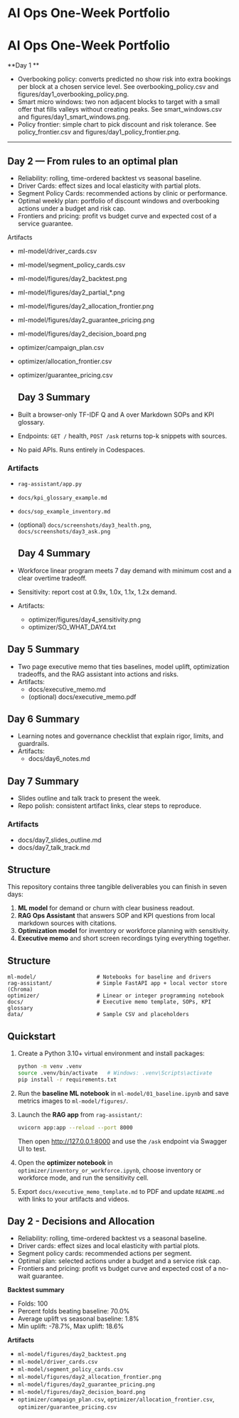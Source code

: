 # AI Ops One-Week Portfolio
# AI Ops One-Week Portfolio

**Day 1 **
- Overbooking policy: converts predicted no show risk into extra bookings per block at a chosen service level. See overbooking_policy.csv and figures/day1_overbooking_policy.png.
- Smart micro windows: two non adjacent blocks to target with a small offer that fills valleys without creating peaks. See smart_windows.csv and figures/day1_smart_windows.png.
- Policy frontier: simple chart to pick discount and risk tolerance. See policy_frontier.csv and figures/day1_policy_frontier.png.


---

  ## Day 2  — From rules to an optimal plan
- Reliability: rolling, time-ordered backtest vs seasonal baseline.  
- Driver Cards: effect sizes and local elasticity with partial plots.  
- Segment Policy Cards: recommended actions by clinic or performance.  
- Optimal weekly plan: portfolio of discount windows and overbooking actions under a budget and risk cap.  
- Frontiers and pricing: profit vs budget curve and expected cost of a service guarantee.

Artifacts
- ml-model/driver_cards.csv
- ml-model/segment_policy_cards.csv
- ml-model/figures/day2_backtest.png
- ml-model/figures/day2_partial_*.png
- ml-model/figures/day2_allocation_frontier.png
- ml-model/figures/day2_guarantee_pricing.png
- ml-model/figures/day2_decision_board.png
- optimizer/campaign_plan.csv
- optimizer/allocation_frontier.csv
- optimizer/guarantee_pricing.csv


  ## Day 3 Summary
- Built a browser-only TF-IDF Q and A over Markdown SOPs and KPI glossary.
- Endpoints: `GET /` health, `POST /ask` returns top-k snippets with sources.
- No paid APIs. Runs entirely in Codespaces.

### Artifacts
- `rag-assistant/app.py`
- `docs/kpi_glossary_example.md`
- `docs/sop_example_inventory.md`
- (optional) `docs/screenshots/day3_health.png`, `docs/screenshots/day3_ask.png`


  ## Day 4 Summary
- Workforce linear program meets 7 day demand with minimum cost and a clear overtime tradeoff.
- Sensitivity: report cost at 0.9x, 1.0x, 1.1x, 1.2x demand.
- Artifacts:
  - optimizer/figures/day4_sensitivity.png
  - optimizer/SO_WHAT_DAY4.txt

## Day 5 Summary
- Two page executive memo that ties baselines, model uplift, optimization tradeoffs, and the RAG assistant into actions and risks.
- Artifacts:
  - docs/executive_memo.md
  - (optional) docs/executive_memo.pdf

## Day 6 Summary
- Learning notes and governance checklist that explain rigor, limits, and guardrails.
- Artifacts:
  - docs/day6_notes.md

## Day 7 Summary
- Slides outline and talk track to present the week.
- Repo polish: consistent artifact links, clear steps to reproduce.

### Artifacts
- docs/day7_slides_outline.md
- docs/day7_talk_track.md


## Structure

This repository contains three tangible deliverables you can finish in seven days:
1. **ML model** for demand or churn with clear business readout.
2. **RAG Ops Assistant** that answers SOP and KPI questions from local markdown sources with citations.
3. **Optimization model** for inventory or workforce planning with sensitivity.
4. **Executive memo** and short screen recordings tying everything together.

## Structure
```
ml-model/                   # Notebooks for baseline and drivers
rag-assistant/              # Simple FastAPI app + local vector store (Chroma)
optimizer/                  # Linear or integer programming notebook
docs/                       # Executive memo template, SOPs, KPI glossary
data/                       # Sample CSV and placeholders
```

## Quickstart
1. Create a Python 3.10+ virtual environment and install packages:
   ```bash
   python -m venv .venv
   source .venv/bin/activate   # Windows: .venv\Scripts\activate
   pip install -r requirements.txt
   ```

2. Run the **baseline ML notebook** in `ml-model/01_baseline.ipynb` and save metrics images to `ml-model/figures/`.

3. Launch the **RAG app** from `rag-assistant/`:
   ```bash
   uvicorn app:app --reload --port 8000
   ```
   Then open http://127.0.0.1:8000 and use the `/ask` endpoint via Swagger UI to test.

4. Open the **optimizer notebook** in `optimizer/inventory_or_workforce.ipynb`, choose inventory or workforce mode, and run the sensitivity cell.

5. Export `docs/executive_memo_template.md` to PDF and update `README.md` with links to your artifacts and videos.

## Day 2 - Decisions and Allocation

- Reliability: rolling, time-ordered backtest vs a seasonal baseline.  
- Driver cards: effect sizes and local elasticity with partial plots.  
- Segment policy cards: recommended actions per segment.  
- Optimal plan: selected actions under a budget and a service risk cap.  
- Frontiers and pricing: profit vs budget curve and expected cost of a no-wait guarantee.  

**Backtest summary**  
- Folds: 100  
- Percent folds beating baseline: 70.0%  
- Average uplift vs seasonal baseline: 1.8%  
- Min uplift: -78.7%, Max uplift: 18.6%  

**Artifacts**  
- `ml-model/figures/day2_backtest.png`  
- `ml-model/driver_cards.csv`  
- `ml-model/segment_policy_cards.csv`  
- `ml-model/figures/day2_allocation_frontier.png`  
- `ml-model/figures/day2_guarantee_pricing.png`  
- `ml-model/figures/day2_decision_board.png`  
- `optimizer/campaign_plan.csv`, `optimizer/allocation_frontier.csv`, `optimizer/guarantee_pricing.csv`
